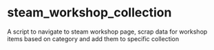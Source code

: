 # steam_workshop_collection
A script to navigate to steam workshop page, scrap data for workshop items based on category and add them to specific collection 
